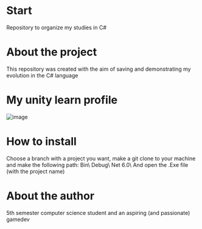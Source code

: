 # Start
Repository to organize my studies in C#

# About the project

This repository was created with the aim of saving and demonstrating my evolution in the C# language

# My unity learn profile

![image](https://user-images.githubusercontent.com/99060199/175991510-7f461814-e783-43b9-b818-5f4babd955af.png)


# How to install

Choose a branch with a project you want, make a git clone to your machine and make the following path: Bin\ Debug\ Net 6.0\ And open the .Exe file (with the project name)

# About the author

5th semester computer science student and an aspiring (and passionate) gamedev

